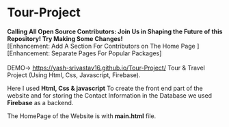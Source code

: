 # Tour-Project
<b>Calling All Open Source Contributors: Join Us in Shaping the Future of this Repository! Try Making Some Changes!</b> <br>
[Enhancement: Add A Section For Contributors on The Home Page ] <br>
[Enhancement: Separate Pages For Popular Packages] <br><br>
DEMO-> https://yash-srivastav16.github.io/Tour-Project/
Tour &amp; Travel Project (Using Html, Css, Javascript, Firebase).

Here I used <b>Html, Css & javascript</b> To create the front end part of the website and for storing the Contact Information in the Database we used <b>Firebase</b> as a backend.

The HomePage of the Website is with<b> main.html</b> file.
  